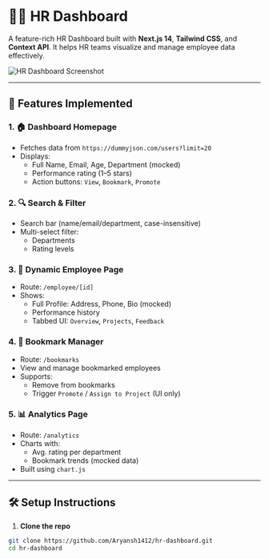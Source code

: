 # 🧑‍💼 HR Dashboard

A feature-rich HR Dashboard built with **Next.js 14**, **Tailwind CSS**, and **Context API**. It helps HR teams visualize and manage employee data effectively.

![HR Dashboard Screenshot](./public/screenshot.png)

---

## 🚀 Features Implemented

### 1. 🏠 **Dashboard Homepage**
- Fetches data from `https://dummyjson.com/users?limit=20`
- Displays:
  - Full Name, Email, Age, Department (mocked)
  - Performance rating (1–5 stars)
  - Action buttons: `View`, `Bookmark`, `Promote`

### 2. 🔍 **Search & Filter**
- Search bar (name/email/department, case-insensitive)
- Multi-select filter:
  - Departments
  - Rating levels

### 3. 👤 **Dynamic Employee Page**
- Route: `/employee/[id]`
- Shows:
  - Full Profile: Address, Phone, Bio (mocked)
  - Performance history
  - Tabbed UI: `Overview`, `Projects`, `Feedback`

### 4. 📌 **Bookmark Manager**
- Route: `/bookmarks`
- View and manage bookmarked employees
- Supports:
  - Remove from bookmarks
  - Trigger `Promote` / `Assign to Project` (UI only)

### 5. 📊 **Analytics Page**
- Route: `/analytics`
- Charts with:
  - Avg. rating per department
  - Bookmark trends (mocked data)
- Built using `chart.js`

---

## 🛠 Setup Instructions

1. **Clone the repo**

```bash
git clone https://github.com/Aryansh1412/hr-dashboard.git
cd hr-dashboard
